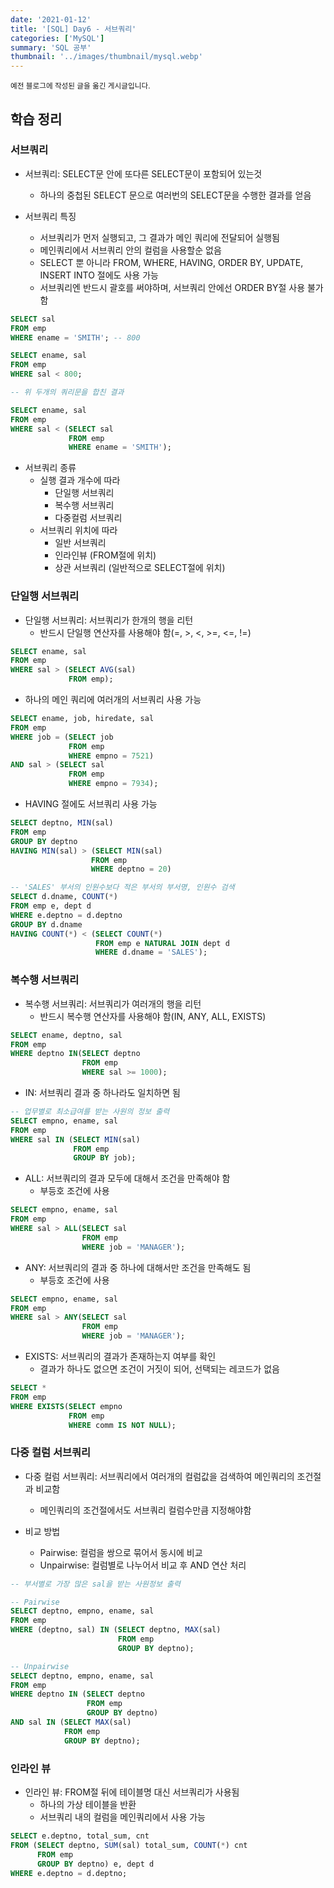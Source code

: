```yaml
---
date: '2021-01-12'
title: '[SQL] Day6 - 서브쿼리'
categories: ['MySQL']
summary: 'SQL 공부'
thumbnail: '../images/thumbnail/mysql.webp'
---
```


<small>예전 블로그에 작성된 글을 옮긴 게시글입니다.</small>

## 학습 정리

### 서브쿼리

- 서브쿼리: SELECT문 안에 또다른 SELECT문이 포함되어 있는것
	- 하나의 중첩된 SELECT 문으로 여러번의 SELECT문을 수행한 결과를 얻음

- 서브쿼리 특징
	- 서브쿼리가 먼저 실행되고, 그 결과가 메인 쿼리에 전달되어 실행됨
	- 메인쿼리에서 서브쿼리 안의 컬럼을 사용할순 없음
	- SELECT 뿐 아니라 FROM, WHERE, HAVING, ORDER BY, UPDATE, INSERT INTO 절에도 사용 가능
	- 서브쿼리엔 반드시 괄호를 써야하며, 서브쿼리 안에선 ORDER BY절 사용 불가함


<div class="code-header">
	<span class="red btn"></span>
	<span class="yellow btn"></span>
	<span class="green btn"></span>
</div>

```sql
SELECT sal
FROM emp
WHERE ename = 'SMITH'; -- 800

SELECT ename, sal
FROM emp
WHERE sal < 800;

-- 위 두개의 쿼리문을 합친 결과

SELECT ename, sal
FROM emp
WHERE sal < (SELECT sal
             FROM emp
             WHERE ename = 'SMITH');
```

- 서브쿼리 종류
	- 실행 결과 개수에 따라
		- 단일행 서브쿼리
		- 복수행 서브쿼리
		- 다중컬럼 서브쿼리
	- 서브쿼리 위치에 따라
		- 일반 서브쿼리
		- 인라인뷰 (FROM절에 위치)
		- 상관 서브쿼리 (일반적으로 SELECT절에 위치)


### 단일행 서브쿼리

- 단일행 서브쿼리: 서브쿼리가 한개의 행을 리턴
	- 반드시 단일행 연산자를 사용해야 함(=, >, <, >=, <=, !=)


<div class="code-header">
	<span class="red btn"></span>
	<span class="yellow btn"></span>
	<span class="green btn"></span>
</div>

```sql
SELECT ename, sal
FROM emp
WHERE sal > (SELECT AVG(sal)
             FROM emp);
```

- 하나의 메인 쿼리에 여러개의 서브쿼리 사용 가능


<div class="code-header">
	<span class="red btn"></span>
	<span class="yellow btn"></span>
	<span class="green btn"></span>
</div>

```sql
SELECT ename, job, hiredate, sal
FROM emp
WHERE job = (SELECT job
             FROM emp
             WHERE empno = 7521)
AND sal > (SELECT sal
             FROM emp
             WHERE empno = 7934);
```

- HAVING 절에도 서브쿼리 사용 가능


<div class="code-header">
	<span class="red btn"></span>
	<span class="yellow btn"></span>
	<span class="green btn"></span>
</div>

```sql
SELECT deptno, MIN(sal)
FROM emp
GROUP BY deptno
HAVING MIN(sal) > (SELECT MIN(sal)
                  FROM emp
                  WHERE deptno = 20)
```


<div class="code-header">
	<span class="red btn"></span>
	<span class="yellow btn"></span>
	<span class="green btn"></span>
</div>

```sql
-- 'SALES' 부서의 인원수보다 적은 부서의 부서명, 인원수 검색
SELECT d.dname, COUNT(*)
FROM emp e, dept d
WHERE e.deptno = d.deptno
GROUP BY d.dname
HAVING COUNT(*) < (SELECT COUNT(*)
                   FROM emp e NATURAL JOIN dept d
                   WHERE d.dname = 'SALES');
```

### 복수행 서브쿼리

- 복수행 서브쿼리: 서브쿼리가 여러개의 행을 리턴
	- 반드시 복수행 연산자를 사용해야 함(IN, ANY, ALL, EXISTS)


<div class="code-header">
	<span class="red btn"></span>
	<span class="yellow btn"></span>
	<span class="green btn"></span>
</div>

```sql
SELECT ename, deptno, sal
FROM emp
WHERE deptno IN(SELECT deptno
                FROM emp
                WHERE sal >= 1000);
```

- IN: 서브쿼리 결과 중 하나라도 일치하면 됨


<div class="code-header">
	<span class="red btn"></span>
	<span class="yellow btn"></span>
	<span class="green btn"></span>
</div>

```sql
-- 업무별로 최소급여를 받는 사원의 정보 출력
SELECT empno, ename, sal
FROM emp
WHERE sal IN (SELECT MIN(sal)
              FROM emp
              GROUP BY job);
```

- ALL: 서브쿼리의 결과 모두에 대해서 조건을 만족해야 함
	- 부등호 조건에 사용


<div class="code-header">
	<span class="red btn"></span>
	<span class="yellow btn"></span>
	<span class="green btn"></span>
</div>

```sql
SELECT empno, ename, sal
FROM emp
WHERE sal > ALL(SELECT sal
                FROM emp
                WHERE job = 'MANAGER');
```

- ANY: 서브쿼리의 결과 중 하나에 대해서만 조건을 만족해도 됨
	- 부등호 조건에 사용


<div class="code-header">
	<span class="red btn"></span>
	<span class="yellow btn"></span>
	<span class="green btn"></span>
</div>

```sql
SELECT empno, ename, sal
FROM emp
WHERE sal > ANY(SELECT sal
                FROM emp
                WHERE job = 'MANAGER');
```

- EXISTS: 서브쿼리의 결과가 존재하는지 여부를 확인
	- 결과가 하나도 없으면 조건이 거짓이 되어, 선택되는 레코드가 없음


<div class="code-header">
	<span class="red btn"></span>
	<span class="yellow btn"></span>
	<span class="green btn"></span>
</div>

```sql
SELECT *
FROM emp
WHERE EXISTS(SELECT empno
             FROM emp
             WHERE comm IS NOT NULL);
```


### 다중 컬럼 서브쿼리

- 다중 컬럼 서브쿼리: 서브쿼리에서 여러개의 컬럼값을 검색하여 메인쿼리의 조건절과 비교함
	- 메인쿼리의 조건절에서도 서브쿼리 컬럼수만큼 지정해야함

- 비교 방법
	- Pairwise: 컬럼을 쌍으로 묶어서 동시에 비교
	- Unpairwise: 컬럼별로 나누어서 비교 후 AND 연산 처리


<div class="code-header">
	<span class="red btn"></span>
	<span class="yellow btn"></span>
	<span class="green btn"></span>
</div>

```sql
-- 부서별로 가장 많은 sal을 받는 사원정보 출력

-- Pairwise
SELECT deptno, empno, ename, sal
FROM emp
WHERE (deptno, sal) IN (SELECT deptno, MAX(sal)
                        FROM emp
                        GROUP BY deptno);

-- Unpairwise
SELECT deptno, empno, ename, sal
FROM emp
WHERE deptno IN (SELECT deptno
				 FROM emp
				 GROUP BY deptno)
AND sal IN (SELECT MAX(sal)
			FROM emp
			GROUP BY deptno);
```


### 인라인 뷰

- 인라인 뷰: FROM절 뒤에 테이블명 대신 서브쿼리가 사용됨
	- 하나의 가상 테이블을 반환
	- 서브쿼리 내의 컬럼을 메인쿼리에서 사용 가능


<div class="code-header">
	<span class="red btn"></span>
	<span class="yellow btn"></span>
	<span class="green btn"></span>
</div>

```sql
SELECT e.deptno, total_sum, cnt
FROM (SELECT deptno, SUM(sal) total_sum, COUNT(*) cnt
      FROM emp
      GROUP BY deptno) e, dept d
WHERE e.deptno = d.deptno;
````
